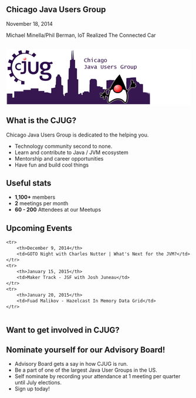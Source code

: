 ## Chicago Java Users Group

November 18, 2014

Michael Minella/Phil Berman, IoT Realized The Connected Car

<div style="background-color: white; margin-top: 30px;">
	<img src="images/cjug.gif" style="border: none; box-shadow: none;"/>
</div>


## What is the CJUG?

Chicago Java Users Group is dedicated to the helping you.

* Technology community second to none.
* Learn and contribute to Java / JVM ecosystem
* Mentorship and career opportunities
* Have fun and build cool things


## Useful stats

* **1,100+** members
* **2** meetings per month
* **60 - 200** Attendees at our Meetups


## Upcoming Events

<table class="upcoming-events">
	
	<tr>
		<th>December 9, 2014</th>
		<td>GOTO Night with Charles Nutter | What's Next for the JVM?</td>
	</tr>
	<tr>
		<th>January 15, 2015</th>
		<td>Maker Track - JSF with Josh Juneau</td>
	</tr>
	<tr>
		<th>January 20, 2015</th>
		<td>Fuad Malikov - Hazelcast In Memory Data Grid</td>
	</tr>
</table>


## Want to get involved in CJUG?


## Nominate yourself for our Advisory Board!
* Advisory Board gets a say in how CJUG is run.
* Be a part of one of the largest Java User Groups in the US.
* Self nominate by recording your attendance at 1 meeting per quarter until July elections.
* Sign up today!

